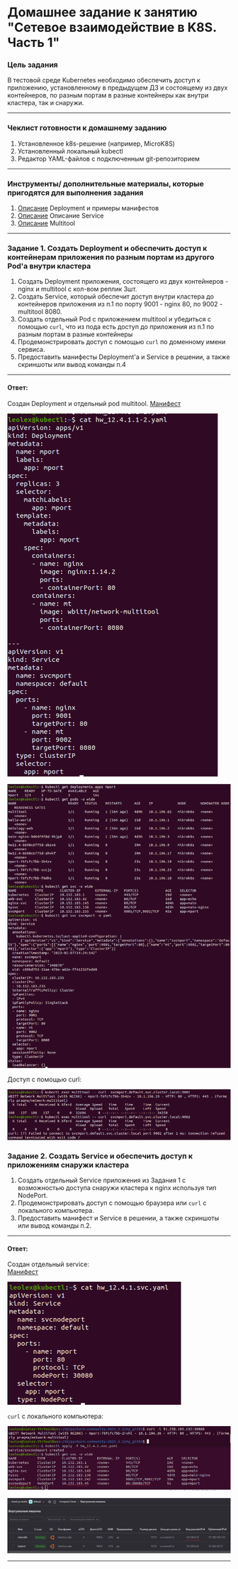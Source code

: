 # Домашнее задание к занятию "Сетевое взаимодействие в K8S. Часть 1"

### Цель задания

В тестовой среде Kubernetes необходимо обеспечить доступ к приложению, установленному в предыдущем ДЗ и состоящему из двух контейнеров, по разным портам в разные контейнеры как внутри кластера, так и снаружи.

------

### Чеклист готовности к домашнему заданию

1. Установленное k8s-решение (например, MicroK8S)
2. Установленный локальный kubectl
3. Редактор YAML-файлов с подключенным git-репозиторием

------

### Инструменты/ дополнительные материалы, которые пригодятся для выполнения задания

1. [Описание](https://kubernetes.io/docs/concepts/workloads/controllers/deployment/) Deployment и примеры манифестов
2. [Описание](https://kubernetes.io/docs/concepts/services-networking/service/) Описание Service
3. [Описание](https://github.com/wbitt/Network-MultiTool) Multitool

------

### Задание 1. Создать Deployment и обеспечить доступ к контейнерам приложения по разным портам из другого Pod'а внутри кластера

1. Создать Deployment приложения, состоящего из двух контейнеров - nginx и multitool с кол-вом реплик 3шт.
2. Создать Service, который обеспечит доступ внутри кластера до контейнеров приложения из п.1 по порту 9001 - nginx 80, по 9002 - multitool 8080.
3. Создать отдельный Pod с приложением multitool и убедиться с помощью `curl`, что из пода есть доступ до приложения из п.1 по разным портам в разные контейнеры
4. Продемонстрировать доступ с помощью `curl` по доменному имени сервиса.
5. Предоставить манифесты Deployment'а и Service в решении, а также скриншоты или вывод команды п.4

------

#### Ответ:  

Создан Deployment и отдельный pod multitool.
[Манифест](https://github.com/le0lex/devops-netology/blob/8f2bfd7630ee7718a0902b918816898e98b074eb/HW_12.4/hw_12.4.1.1-2.yaml)

![hw12.4_1.1.png](https://github.com/le0lex/devops-netology/blob/main/screen/hw12.4_1.1.png)

![hw12.4_1.2.png](https://github.com/le0lex/devops-netology/blob/main/screen/hw12.4_1.2.png)

Доступ с помощью curl:

![hw12.4_1.3.png](https://github.com/le0lex/devops-netology/blob/main/screen/hw12.4_1.3.png)
  
### Задание 2. Создать Service и обеспечить доступ к приложениям снаружи кластера

1. Создать отдельный Service приложения из Задания 1 с возможностью доступа снаружи кластера к nginx используя тип NodePort.
2. Продемонстрировать доступ с помощью браузера или `curl` с локального компьютера.
3. Предоставить манифест и Service в решении, а также скриншоты или вывод команды п.2.

------

#### Ответ: 

Создан отдельный service:  
[Манифест](https://github.com/le0lex/devops-netology/blob/60dfb450cb92b78961ee0e177507e7d119b73b9a/HW_12.4/hw_12.4.1.svc.yaml)

![hw12.4_2.1.png](https://github.com/le0lex/devops-netology/blob/main/screen/hw12.4_2.1.png)

`curl` с локального компьютера: 
  
![hw12.4_2.2.png](https://github.com/le0lex/devops-netology/blob/main/screen/hw12.4_2.2.png)
  
![hw12.4_2.3.png](https://github.com/le0lex/devops-netology/blob/main/screen/hw12.4_2.3.png)

------

